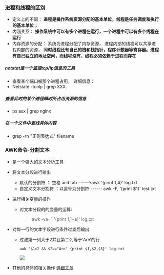 ### 进程和线程的区别

* 定义上的不同： **进程是操作系统资源分配的基本单位，线程是任务调度和执行的基本单位；**
* 内涵关系：          **操作系统中可以有多个进程在运行，一个进程中可以有多个线程在运行**
* 内存资源的分配： 系统为进程分配了内存资源，  进程内部的线程可以共享进程内部的资源，          **同时线程还有自己的栈和栈指针，程序计数器等寄存器。进程有自己独立的地址空间，而线程没有，线程必须依赖于进程而存在**  







##### netstat是一个监控tcp/ip信息的工具

* 查看某个端口被那个进程占用， 详细信息： 
* Netstate  -tunlp | grep XXX.  



##### 查看此时的某个进程瞬时所占用资源的信息

* ps aux | grep nginx 



##### 在一个文件中查找具体内容

* grep    -rn    "正则表达式"   filename







### AWK命令-分割文本

* 是一个强大的文本分析工具

* 将文本分段进行输出

  + 默认的分割符 ： 空格  and tab     ---->awk '{print $1,$4}' log.txt
  + 自定义文本分割符 ：以逗号为分割符 ------  awk -F, '{print $1}'   test.txt

* 进行相关变量的操作

  + 对文本分段的的变量的运算: 

    > awk -va=1 '{print $1,$1+a}' log.txt

* 对每一行的文本字段进行条件过滤后输出

  + 过滤第一列大于2并且第二列等于’Are’的行

    ```shell
    awk '$1>2 && $2=="Are" {print $1,$2,$3}' log.txt
    ```

    ![](https://img-blog.csdn.net/20180114142315510?watermark/2/text/aHR0cDovL2Jsb2cuY3Nkbi5uZXQvamluOTcwNTA1/font/5a6L5L2T/fontsize/400/fill/I0JBQkFCMA==/dissolve/70/gravity/SouthEast)

* 其他的具体的相关操作 [详细文章](https://blog.csdn.net/jin970505/article/details/79056457)